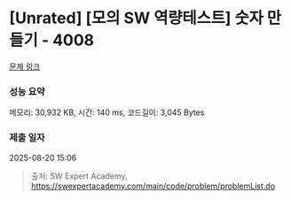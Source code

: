 # [Unrated] [모의 SW 역량테스트] 숫자 만들기 - 4008 

[문제 링크](https://swexpertacademy.com/main/code/problem/problemDetail.do?contestProbId=AWIeRZV6kBUDFAVH) 

### 성능 요약

메모리: 30,932 KB, 시간: 140 ms, 코드길이: 3,045 Bytes

### 제출 일자

2025-08-20 15:06



> 출처: SW Expert Academy, https://swexpertacademy.com/main/code/problem/problemList.do